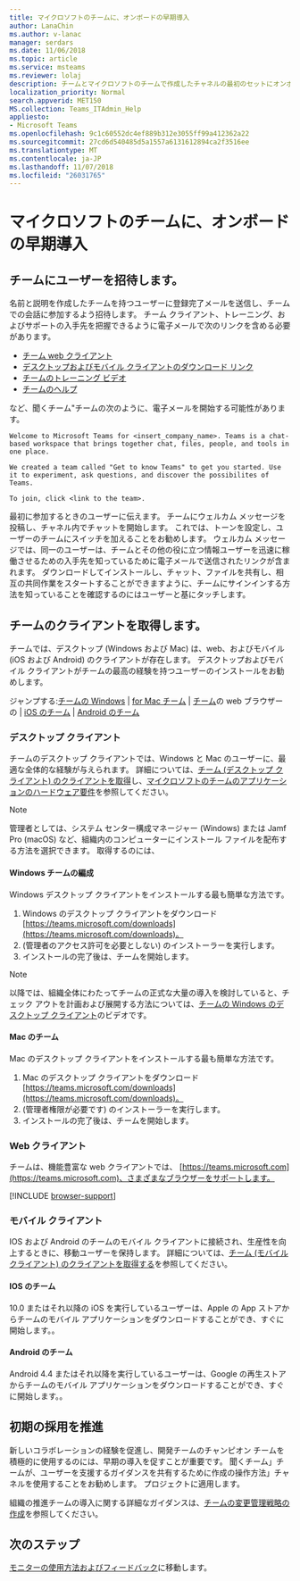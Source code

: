 ```yaml
---
title: マイクロソフトのチームに、オンボードの早期導入
author: LanaChin
ms.author: v-lanac
manager: serdars
ms.date: 11/06/2018
ms.topic: article
ms.service: msteams
ms.reviewer: lolaj
description: チームとマイクロソフトのチームで作成したチャネルの最初のセットにオンボードの早期導入。
localization_priority: Normal
search.appverid: MET150
MS.collection: Teams_ITAdmin_Help
appliesto:
- Microsoft Teams
ms.openlocfilehash: 9c1c60552dc4ef889b312e3055ff99a412362a22
ms.sourcegitcommit: 27cd6d540485d5a1557a6131612894ca2f3516ee
ms.translationtype: MT
ms.contentlocale: ja-JP
ms.lasthandoff: 11/07/2018
ms.locfileid: "26031765"
---
```

# <a name="onboard-early-adopters-to-microsoft-teams"></a>マイクロソフトのチームに、オンボードの早期導入

## <a name="invite-users-to-teams"></a>チームにユーザーを招待します。

名前と説明を作成したチームを持つユーザーに登録完了メールを送信し、チームでの会話に参加するよう招待します。 チーム クライアント、トレーニング、およびサポートの入手先を把握できるように電子メールで次のリンクを含める必要があります。
- [チーム web クライアント](https://teams.microsoft.com)
- [デスクトップおよびモバイル クライアントのダウンロード リンク](https://teams.microsoft.com/downloads)
- [チームのトレーニング ビデオ](https://support.office.com/article/microsoft-teams-video-training-4f108e54-240b-4351-8084-b1089f0d21d7)
- [チームのヘルプ](https://support.office.com/teams)

など、聞くチーム"チームの次のように、電子メールを開始する可能性があります。

   ```
   Welcome to Microsoft Teams for <insert_company_name>. Teams is a chat-based workspace that brings together chat, files, people, and tools in one place. 

   We created a team called "Get to know Teams" to get you started. Use it to experiment, ask questions, and discover the possibilites of Teams. 

   To join, click <link to the team>.
   ```

最初に参加するときのユーザーに伝えます。 チームにウェルカム メッセージを投稿し、チャネル内でチャットを開始します。 これでは、トーンを設定し、ユーザーのチームにスイッチを加えることをお勧めします。 ウェルカム メッセージでは、同一のユーザーは、チームとその他の役に立つ情報ユーザーを迅速に稼働させるための入手先を知っているために電子メールで送信されたリンクが含まれます。 ダウンロードしてインストールし、チャット、ファイルを共有し、相互の共同作業をスタートすることができますように、チームにサインインする方法を知っていることを確認するのにはユーザーと基にタッチします。  

## <a name="get-teams-clients"></a>チームのクライアントを取得します。
チームでは、デスクトップ (Windows および Mac) は、web、およびモバイル (iOS および Android) のクライアントが存在します。 デスクトップおよびモバイル クライアントがチームの最高の経験を持つユーザーのインストールをお勧めします。 

ジャンプする:[チームの Windows](#teams-for-windows) | [for Mac チーム](#teams-for-mac) | [チーム](#web-client)の web ブラウザーの | [iOS のチーム](#teams-for-ios) | [Android のチーム](#teams-for-android)

### <a name="desktop-client"></a>デスクトップ クライアント

チームのデスクトップ クライアントでは、Windows と Mac のユーザーに、最適な全体的な経験が与えられます。 詳細については、[チーム (デスクトップ クライアント) のクライアントを取得](https://docs.microsoft.com/MicrosoftTeams/get-clients#desktop-client)し、[マイクロソフトのチームのアプリケーションのハードウェア要件](https://docs.microsoft.com/MicrosoftTeams/hardware-requirements-for-the-teams-app)を参照してください。

> [!NOTE]
> 管理者としては、システム センター構成マネージャー (Windows) または Jamf Pro (macOS) など、組織内のコンピューターにインストール ファイルを配布する方法を選択できます。 取得するのには、

#### <a name="teams-for-windows"></a>Windows チームの編成 
Windows デスクトップ クライアントをインストールする最も簡単な方法です。

1. Windows のデスクトップ クライアントをダウンロード[https://teams.microsoft.com/downloads](https://teams.microsoft.com/downloads)。
2. (管理者のアクセス許可を必要としない) のインストーラーを実行します。 
3. インストールの完了後は、チームを開始します。

> [!NOTE]
> 以降では、組織全体にわたってチームの正式な大量の導入を検討していると、チェック アウトを計画および展開する方法については、[チームの Windows のデスクトップ クライアント](http://aka.ms/teams-clients)のビデオです。 

#### <a name="teams-for-mac"></a>Mac のチーム 
Mac のデスクトップ クライアントをインストールする最も簡単な方法です。

1. Mac のデスクトップ クライアントをダウンロード[https://teams.microsoft.com/downloads](https://teams.microsoft.com/downloads)。
2. (管理者権限が必要です) のインストーラーを実行します。 
3. インストールの完了後は、チームを開始します。

### <a name="web-client"></a>Web クライアント
チームは、機能豊富な web クライアントでは、 [https://teams.microsoft.com](https://teams.microsoft.com)、さまざまなブラウザーをサポートします。

[!INCLUDE [browser-support](includes/browser-support.md)]

### <a name="mobile-client"></a>モバイル クライアント

IOS および Android のチームのモバイル クライアントに接続され、生産性を向上するときに、移動ユーザーを保持します。 詳細については、[チーム (モバイル クライアント) のクライアントを取得する](https://docs.microsoft.com/MicrosoftTeams/get-clients#mobile-clients)を参照してください。

#### <a name="teams-for-ios"></a>IOS のチーム 

10.0 またはそれ以降の iOS を実行しているユーザーは、Apple の App ストアからチームのモバイル アプリケーションをダウンロードすることができ、すぐに開始します。。  

#### <a name="teams-for-android"></a>Android のチーム 
Android 4.4 またはそれ以降を実行しているユーザーは、Google の再生ストアからチームのモバイル アプリケーションをダウンロードすることができ、すぐに開始します。。  

## <a name="drive-initial-adoption"></a>初期の採用を推進

新しいコラボレーションの経験を促進し、開発チームのチャンピオン チームを積極的に使用するのには、早期の導入を促すことが重要です。 聞くチーム」チームが、ユーザーを支援するガイダンスを共有するために作成の操作方法」チャネルを使用することをお勧めします。 プロジェクトに適用します。 

組織の推進チームの導入に関する詳細なガイダンスは、[チームの変更管理戦略の作成](change-management-strategy.md)を参照してください。 

## <a name="next-steps"></a>次のステップ
[モニターの使用方法およびフィードバック](get-started-with-teams-monitor-usage-and-feedback.md)に移動します。